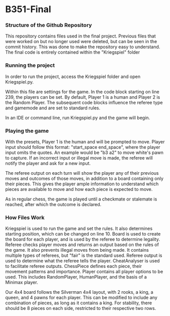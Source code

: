 # B351-Final

### Structure of the Github Repository
This repository contains files used in the final project. Previous files that were worked on but no longer used were deleted, but can be seen in the commit history.
This was done to make the repository easy to understand.
The final code is entirely contained within the "Kriegspiel" folder

### Running the project
In order to run the project, access the Kriegspiel folder and open Kriegspiel.py.

Within this file are settings for the game. In the code block starting on line 239, the players can be set. By default, Player 1 is a human and Player 2 is the Random Player. The subsequent code blocks influence the referee type and gamemode and are set to standard rules.

In an IDE or command line, run Kriegspiel.py and the game will begin.

### Playing the game
With the presets, Player 1 is the human and will be prompted to move. Player input should follow this format: "start_space end_space", where the player input omits the quotes. An example would be "b3 a2" to move white's pawn to capture. If an incorrect input or illegal move is made, the referee will notify the player and ask for a new input.

The referee output on each turn will show the player any of their previous moves and outcomes of those moves, in addition to a board containing only their pieces. This gives the player ample information to understand which pieces are available to move and how each piece is expected to move. 

As in regular chess, the game is played until a checkmate or stalemate is reached, after which the outcome is declared.

### How Files Work
Kriegspiel is used to run the game and set the rules. It also determines starting position, which can be changed on line 10. 
Board is used to create the board for each player, and is used by the referee to determine legality. 
Referee checks player moves and returns an output based on the rules of the game. It also prevents illegal moves from being made. It contains multiple types of referees, but "fair" is the standard used. 
Referee output is used to determine what the referee tells the player. 
CheatAnalyser is used to facilitate referee outputs. 
ChessPiece defines each piece, their movement patterns and importance.
Player contains all player options to be used. This includes RandomPlayer, HumanPlayer, and the basis of a Minimax player. 

Our 4x4 board follows the Silverman 4x4 layout, with 2 rooks, a king, a queen, and 4 pawns for each player. This can be modified to include any combination of pieces, as long as it contains a king. For stability, there should be 8 pieces on each side, restricted to their respective two rows.

